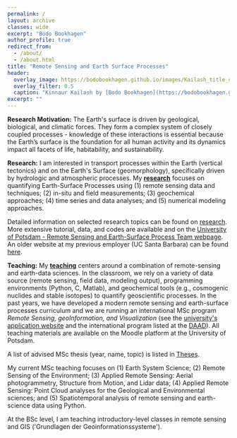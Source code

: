 ```yaml
---
permalink: /
layout: archive
classes: wide
excerpt: "Bodo Bookhagen"
author_profile: true
redirect_from:
  - /about/
  - /about.html
title: "Remote Sensing and Earth Surface Processes"
header:
  overlay_image: https://bodobookhagen.github.io/images/Kailash_title_clip.jpg
  overlay_filter: 0.5
  caption: "Kinnaur Kailash by [Bodo Bookhagen](https://bodobookhagen.github.io/)"
excerpt: ""
---
```


**Research Motivation:** The Earth's surface is driven by geological, biological, and climatic forces. They form a complex system of closely coupled processes - knowledge of these interactions is essential because the Earth’s surface is the foundation for all human activity and its dynamics impact all facets of life, habitability, and sustainability.

**Research:** I am interested in transport processes within the Earth (vertical tectonics) and on the Earth's Surface (geomorphology), specifically driven by hydrologic and atmospheric processes. My [**research**](http://bodobookhagen.github.io/research) focuses on quantifying Earth-Surface Processes using (1) remote sensing data and techniques; (2) in-situ and field measurements; (3) geochemical approaches; (4) time series and data analyses; and (5) numerical modeling approaches.

Detailed information on selected research topics can be found on [research](http://bodobookhagen.github.io/research). More extensive tutorial, data, and codes are available and on the [University of Potsdam - Remote Sensing and Earth-Surface Process Team webpage](http://UP-RS-ESP.github.io/). An older website at my previous employer (UC Santa Barbara) can be found [here](http://www.geog.ucsb.edu/~bodo/).

**Teaching:** My [**teaching**](http://bodobookhagen.github.io/teaching) centers around a combination of remote-sensing and earth-data sciences. In the classroom, we rely on a variety of data source (remote sensing, field data, modeling output), programming environments (Python, C, Matlab), and geochemical tools (e.g., cosmogenic nuclides and stable isotopes) to quantify geoscientific processes. In the past years, we have developed a modern remote sensing and earth-surface processes curriculum and we are running an international MSc program *Remote Sensing, geoInformation, and Visualization* (see the [university's application website](https://www.uni-potsdam.de/de/mnfakul/studium-und-lehre/master/remote-sensing-geoinformation-and-visualization.html) and the international program listed at the [DAAD](https://www.daad.de/deutschland/studienangebote/international-programmes/en/detail/4855/)). All teaching materials are available on the Moodle platform at the University of Potsdam.

A list of advised MSc thesis (year, name, topic) is listed in [Theses](http://bodobookhagen.github.io/theses).


My current MSc teaching focuses on (1) Earth System Science; (2) Remote Sensing of the Environment; (3) Applied Remote Sensing: Aerial photogrammetry, Structure from Motion, and Lidar data; (4) Applied Remote Sensing: Point Cloud analyses for the Geological and Environmental sciences; and (5) Spatiotemporal analysis of remote sensing and earth-science data using Python.

At the BSc level, I am teaching introductory-level classes in remote sensing and GIS ('Grundlagen der Geoinformationssysteme').
